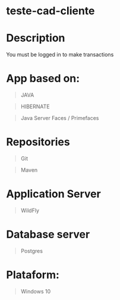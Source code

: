 # teste-cad-cliente
# Description
  You must be logged in to make transactions
  
  
# App based on:

 >JAVA

 >HIBERNATE	
 
 >Java Server Faces / Primefaces	
 
 
# Repositories

 >Git
 
 >Maven
 
 
# Application Server

 >WildFly
 
 
# Database server

 >Postgres


# Plataform: 
 
 >Windows 10
